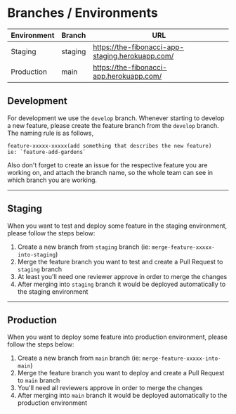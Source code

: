 # Branches / Environments

| Environment | Branch  | URL |
| ----------- | ------- | --- |
| Staging     | staging | https://the-fibonacci-app-staging.herokuapp.com/ |
| Production  | main    | https://the-fibonacci-app.herokuapp.com/ |

## Development

For development we use the `develop` branch. Whenever starting to develop a new feature, please create the feature branch from the `develop` branch.
The naming rule is as follows,

```
feature-xxxxx-xxxxx(add something that describes the new feature)
ie: `feature-add-gardens`
```

Also don't forget to create an issue for the respective feature you are working on, and attach the branch name, so the whole team can see in which branch you are working.

---

## Staging

When you want to test and deploy some feature in the staging environment, please follow the steps below:

1. Create a new branch from `staging` branch (ie: `merge-feature-xxxxx-into-staging`)
2. Merge the feature branch you want to test and create a Pull Request to `staging` branch
3. At least you'll need one reviewer approve in order to merge the changes
4. After merging into `staging` branch it would be deployed automatically to the staging environment

---

## Production

When you want to deploy some feature into production environment, please follow the steps below:

1. Create a new branch from `main` branch (ie: `merge-feature-xxxxx-into-main`)
2. Merge the feature branch you want to deploy and create a Pull Request to `main` branch
3. You'll need all reviewers approve in order to merge the changes
4. After merging into `main` branch it would be deployed automatically to the production environment
